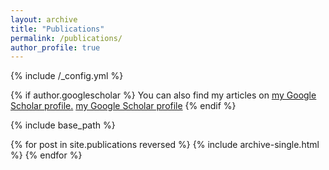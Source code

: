 ```yaml
---
layout: archive
title: "Publications"
permalink: /publications/
author_profile: true
---
```

{% include /_config.yml %}

{% if author.googlescholar %}
   You can also find my articles on <u><a href="{{author.googlescholar}}">my Google Scholar profile</a>.</u>
   [my Google Scholar profile]({{author.googlescholar}})
{% endif %}

{% include base_path %}

{% for post in site.publications reversed %}
  {% include archive-single.html %}
{% endfor %}
